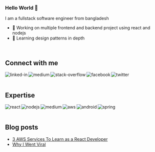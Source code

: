 ### Hello World 👋
I am a fullstack software engineer from bangladesh 

- 🔭 Working on multiple frontend and backend project using react and nodejs
- 🌱 Learning design patterns in depth
<br>

## Connect with me

[<img align="left" alt="linked-in" src="https://img.shields.io/badge/linkedin-%230077B5.svg?&style=for-the-badge&logo=linkedin&logoColor=white" />](https://www.linkedin.com/in/mohammad-faisal-2665b5134)
[<img align="left" alt="medium" src="https://img.shields.io/badge/medium-%2312100E.svg?&style=for-the-badge&logo=medium&logoColor=white" />](https://56faisal.medium.com/)
[<img align="left" alt="stack-overflow" src="https://img.shields.io/badge/stack%20overflow-FE7A16?logo=stack-overflow&logoColor=white&style=for-the-badge" />](https://stackoverflow.com/users/5379437/mohammad-faisal)
[<img align="left" alt="facebook" src="https://img.shields.io/badge/facebook-%231877F2.svg?&style=for-the-badge&logo=facebook&logoColor=white" />](https://www.facebook.com/56faisal/)
[<img align="left" alt="twitter" src="https://img.shields.io/badge/twitter-%231DA1F2.svg?&style=for-the-badge&logo=twitter&logoColor=white" />](https://twitter.com/Mohamma88766694)


<br>
<br>

## Expertise
<img align="left" alt="react" src="https://img.shields.io/badge/react%20-%2320232a.svg?&style=for-the-badge&logo=react&logoColor=%2361DAFB" />
<img align="left" alt="nodejs" src="https://img.shields.io/badge/node.js%20-%2343853D.svg?&style=for-the-badge&logo=node.js&logoColor=white" />
<img align="left" alt="medium" src="https://img.shields.io/badge/postgres-%23316192.svg?&style=for-the-badge&logo=postgresql&logoColor=white" />
<img align="left" alt="aws" src="https://img.shields.io/badge/Amazon%20AWS-%23232F3E?logo=amazon-aws&logoColor=white&style=for-the-badge" />
<img align="left" alt="android" src="https://img.shields.io/badge/Android-3DDC84?logo=android&logoColor=white&style=for-the-badge" />
<img align="left" alt="spring" src="https://img.shields.io/badge/spring%20-%236DB33F.svg?&style=for-the-badge&logo=spring&logoColor=white" />

<br>
<br>


## Blog posts
<!-- BLOG-POST-LIST:START -->
- [3  AWS Services To Learn as a React Developer](https://betterprogramming.pub/3-aws-services-to-learn-as-a-react-developer-7592e487c3ba?source=rss-fe04a352a811------2)
- [Why I Went Viral](https://56faisal.medium.com/why-i-went-viral-a0b5f7f0cd3b?source=rss-fe04a352a811------2)
<!-- BLOG-POST-LIST:END -->

	


<!--
**Mohammad-Faisal/Mohammad-Faisal** is a ✨ _special_ ✨ repository because its `README.md` (this file) appears on your GitHub profile.

<img align="left" alt="medium" src="https://img.shields.io/badge/MongoDB-%234ea94b.svg?&style=for-the-badge&logo=mongodb&logoColor=white" />

[<img align="left" alt="medium" src="hhttps://img.shields.io/badge/gmail-D14836?&style=for-the-badge&logo=gmail&logoColor=white" />][gmail]

[<img align="left" alt="linked-in" src="https://img.shields.io/badge/gmail-D14836?&style=for-the-badge&logo=gmail&logoColor=white" />][LinekdIN]

[<img align="left" alt="stack-overflow" src="https://img.shields.io/badge/stack%20overflow-FE7A16?logo=stack-overflow&logoColor=white&style=for-the-badge" />][StackOverflow]

Here are some ideas to get you started:

- 🔭 I’m currently working on ...
- 🌱 I’m currently learning ...
- 👯 I’m looking to collaborate on ...
- 🤔 I’m looking for help with ...
- 💬 Ask me about ...
- 📫 How to reach me: ...
- 😄 Pronouns: ...
- ⚡ Fun fact: ...
-->
